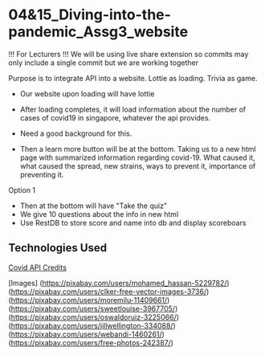 # 04&15_Diving-into-the-pandemic_Assg3_website

!!! For Lecturers !!!
We will be using live share extension so commits may only include a single commit
but we are working together

Purpose is to integrate API into a website. Lottie as loading. Trivia as game.

- Our website upon loading will have lottie

- After loading completes, it will load information about
the number of cases of covid19 in singapore, whatever
the api provides.
- Need a good background for this.
- Then a learn more button will be at the bottom. Taking
us to a new html page with summarized information regarding
covid-19. What caused it, what caused the spread, new strains,
ways to prevent it, importance of preventing it.

Option 1
- Then at the bottom will have "Take the quiz"
- We give 10 questions about the info in new html
- Use RestDB to store score and name into db and display scoreboars

## Technologies Used
[Covid API Credits](https://disease.sh)

[Images]
(https://pixabay.com/users/mohamed_hassan-5229782/)
(https://pixabay.com/users/clker-free-vector-images-3736/)
(https://pixabay.com/users/moremilu-11409661/)
(https://pixabay.com/users/sweetlouise-3967705/)
(https://pixabay.com/users/oswaldoruiz-3225066/)
(https://pixabay.com/users/jillwellington-334088/)
(https://pixabay.com/users/webandi-1460261/)
(https://pixabay.com/users/free-photos-242387/)